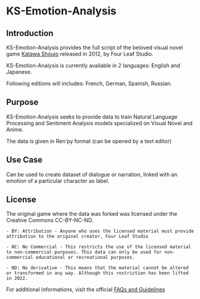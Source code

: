 # KS-Emotion-Analysis

## Introduction
KS-Emotion-Analysis provides the full script of the beloved visual novel game [Katawa Shoujo](https://www.katawa-shoujo.com/) released in 2012, by Four Leaf Studio.

KS-Emotion-Analysis is currently available in 2 languages: English and Japanese. 

Following editions will includes: French, German, Spanish, Russian.

## Purpose
KS-Emotion-Analysis seeks to provide data to train Natural Language Processing and Sentiment Analysis models specialized on Visual Novel and Anime.

The data is given in Ren'py format (can be opened by a text editor)

## Use Case
Can be used to create dataset of dialogue or narration, linked with an emotion of a particular character as label.

## License
The original game where the data was forked was licensed under the Creative Commons CC-BY-NC-ND.
	
 	- BY: Attribution - Anyone who uses the licensed material must provide attribution to the original creator, Four Leaf Studio
	
 	- NC: No Commercial - This restricts the use of the licensed material to non-commercial purposes. This data can only be used for non-commercial educational or recreational purposes.
	
 	- ND: No derivative - This means that the material cannot be altered or transformed in any way. Although this restriction has been lifted in 2022.

For additional informations, visit the official [FAQs and Guidelines](https://ks.fhs.sh/viewtopic.php?f=13&p=248149#p248149)

